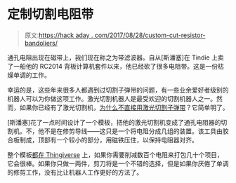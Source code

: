 # 定制切割电阻带

> 原文:[https://hack aday . com/2017/08/28/custom-cut-resistor-bandoliers/](https://hackaday.com/2017/08/28/custom-cut-resistor-bandoliers/)

通孔电阻出现在磁带上，我们现在称之为带滤波器。自从[斯潘塞]在 Tindie 上卖了一船他的 RC2014 背板计算机套件以来，他已经砍了很多电阻带。这是一份枯燥单调的工作。

幸运的是，这些年来很多人都遇到过切割子弹带的问题，有一些业余爱好者级别的机器人可以为你做这项工作。激光切割机器人是最受欢迎的切割机器人之一。然而，如果你已经有了激光切割机，[为什么不直接用激光切割子弹带](http://rc2014.co.uk/1572/precision-laser-cut-resistors/)？它简单明了。

[斯潘塞]花了一点时间设计了一个模板，把他的激光切割机变成了通孔电阻器的切割机。不，他不是在修剪导线——这只是一个将电阻分成几组的装置。该工具由胶合板制成，顶部有一个较小的部分，用磁铁压住，以保持电阻器对齐。

整个模板[都在 Thingiverse](https://www.thingiverse.com/thing:2498571) 上，如果你需要削减数百个电阻来打包几十个项目，它会很棒。如果你只做一两件，剪刀将是一个不错的选择，但是如果你厌倦了单调的修剪工作，没有比让机器人工作更好的方法了。